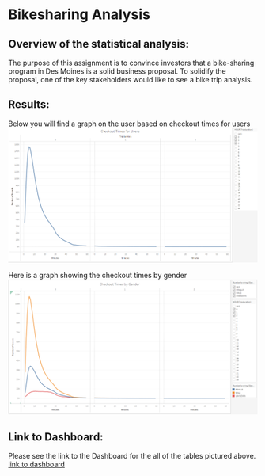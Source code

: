 # Bikesharing Analysis
## Overview of the statistical analysis:
The purpose of this assignment is to convince investors that a bike-sharing program in Des Moines is a solid business proposal. To solidify the proposal, one of the key stakeholders would like to see a bike trip analysis.
## Results:
Below you will find a graph on the user based on checkout times for users
![Outcome](Images/times_by_user.PNG)

Here is a graph showing the checkout times by gender
![output data](Images/times_by_gender.PNG)



## Link to Dashboard:
Please see the link to the Dashboard for the all of the tables pictured above.
[link to dashboard](https://public.tableau.com/app/profile/aaron.horneman/viz/BikeRide_Challenge_16747754228590/Story1?publish=yes)
